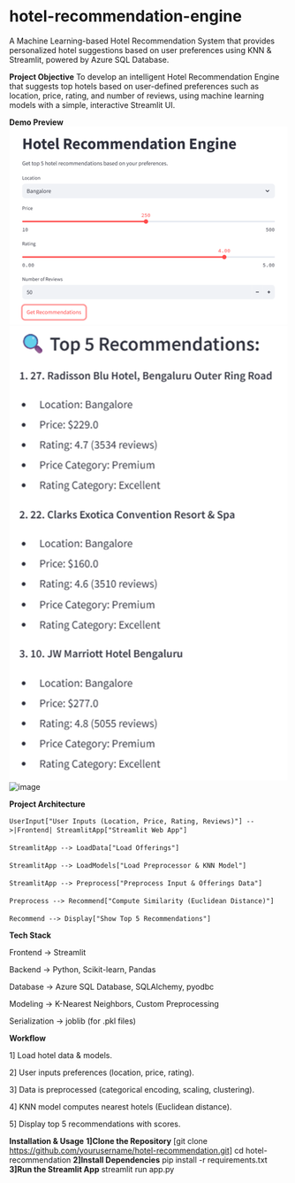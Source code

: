 # hotel-recommendation-engine
A Machine Learning-based Hotel Recommendation System that provides personalized hotel suggestions based on user preferences using KNN & Streamlit, powered by Azure SQL Database.

**Project Objective**
To develop an intelligent Hotel Recommendation Engine that suggests top hotels based on user-defined preferences such as location, price, rating, and number of reviews, using machine learning models with a simple, interactive Streamlit UI.

**Demo Preview**
![alt text](image.png)
![alt text](image-1.png)
![image](https://github.com/user-attachments/assets/8817fbb1-f635-40ca-a1af-628852644aa3)


**Project Architecture**
    
    UserInput["User Inputs (Location, Price, Rating, Reviews)"] -->|Frontend| StreamlitApp["Streamlit Web App"]
    
    StreamlitApp --> LoadData["Load Offerings"]
    
    StreamlitApp --> LoadModels["Load Preprocessor & KNN Model"]
    
    StreamlitApp --> Preprocess["Preprocess Input & Offerings Data"]
    
    Preprocess --> Recommend["Compute Similarity (Euclidean Distance)"]
    
    Recommend --> Display["Show Top 5 Recommendations"]

**Tech Stack**

Frontend -> Streamlit

Backend -> Python, Scikit-learn, Pandas

Database -> Azure SQL Database, SQLAlchemy, pyodbc

Modeling -> K-Nearest Neighbors, Custom Preprocessing

Serialization -> joblib (for .pkl files)

**Workflow**

1] Load hotel data & models.

2] User inputs preferences (location, price, rating).

3] Data is preprocessed (categorical encoding, scaling, clustering).

4] KNN model computes nearest hotels (Euclidean distance).

5] Display top 5 recommendations with scores.

**Installation & Usage**
**1]Clone the Repository**
[git clone https://github.com/yourusername/hotel-recommendation.git]
cd hotel-recommendation
**2]Install Dependencies**
pip install -r requirements.txt
**3]Run the Streamlit App**
streamlit run app.py
